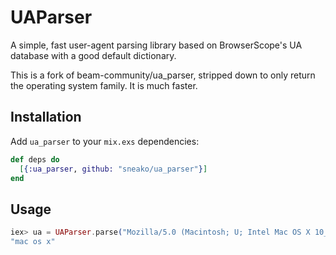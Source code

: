 # UAParser

A simple, fast user-agent parsing library based on BrowserScope's UA database with a good default dictionary.

This is a fork of beam-community/ua_parser, stripped down to only return the operating system family. It is much faster.

## Installation

Add `ua_parser` to your `mix.exs` dependencies:

```elixir
def deps do
  [{:ua_parser, github: "sneako/ua_parser"}]
end
```

## Usage

```elixir
iex> ua = UAParser.parse("Mozilla/5.0 (Macintosh; U; Intel Mac OS X 10_5_7; en-us) AppleWebKit/530.17 (KHTML, like Gecko) Version/4.0 Safari/530.17 Skyfire/2.0")
"mac os x"
```
